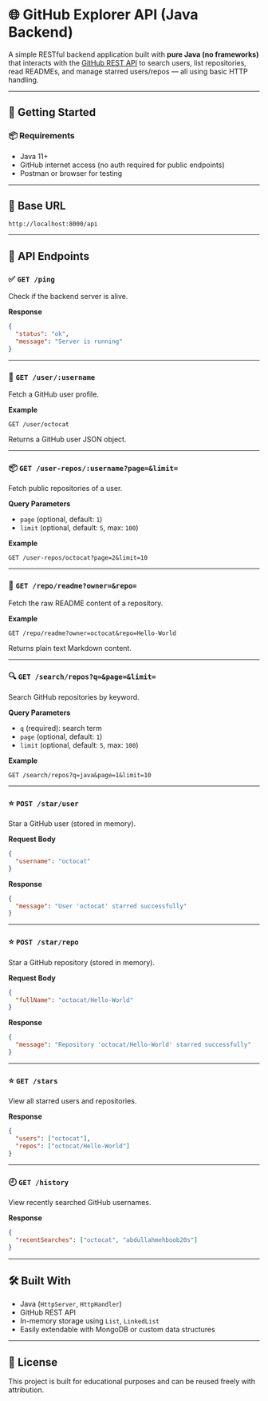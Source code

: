 # 🌐 GitHub Explorer API (Java Backend)

A simple RESTful backend application built with **pure Java (no frameworks)** that interacts with the [GitHub REST API](https://docs.github.com/en/rest) to search users, list repositories, read READMEs, and manage starred users/repos — all using basic HTTP handling.

---

## 🚀 Getting Started

### 📦 Requirements

- Java 11+
- GitHub internet access (no auth required for public endpoints)
- Postman or browser for testing

---

## 🔗 Base URL

```
http://localhost:8000/api
```

---

## 📡 API Endpoints

### ✅ `GET /ping`

Check if the backend server is alive.

**Response**

```json
{
  "status": "ok",
  "message": "Server is running"
}
```

---

### 👤 `GET /user/:username`

Fetch a GitHub user profile.

**Example**

```
GET /user/octocat
```

Returns a GitHub user JSON object.

---

### 📦 `GET /user-repos/:username?page=&limit=`

Fetch public repositories of a user.

**Query Parameters**

- `page` (optional, default: `1`)
- `limit` (optional, default: `5`, max: `100`)

**Example**

```
GET /user-repos/octocat?page=2&limit=10
```

---

### 📄 `GET /repo/readme?owner=&repo=`

Fetch the raw README content of a repository.

**Example**

```
GET /repo/readme?owner=octocat&repo=Hello-World
```

Returns plain text Markdown content.

---

### 🔍 `GET /search/repos?q=&page=&limit=`

Search GitHub repositories by keyword.

**Query Parameters**

- `q` (required): search term
- `page` (optional, default: `1`)
- `limit` (optional, default: `5`, max: `100`)

**Example**

```
GET /search/repos?q=java&page=1&limit=10
```

---

### ⭐ `POST /star/user`

Star a GitHub user (stored in memory).

**Request Body**

```json
{
  "username": "octocat"
}
```

**Response**

```json
{
  "message": "User 'octocat' starred successfully"
}
```

---

### ⭐ `POST /star/repo`

Star a GitHub repository (stored in memory).

**Request Body**

```json
{
  "fullName": "octocat/Hello-World"
}
```

**Response**

```json
{
  "message": "Repository 'octocat/Hello-World' starred successfully"
}
```

---

### ⭐ `GET /stars`

View all starred users and repositories.

**Response**

```json
{
  "users": ["octocat"],
  "repos": ["octocat/Hello-World"]
}
```

---

### 🕘 `GET /history`

View recently searched GitHub usernames.

**Response**

```json
{
  "recentSearches": ["octocat", "abdullahmehboob20s"]
}
```

---

## 🛠 Built With

- Java (`HttpServer`, `HttpHandler`)
- GitHub REST API
- In-memory storage using `List`, `LinkedList`
- Easily extendable with MongoDB or custom data structures

---

## 📄 License

This project is built for educational purposes and can be reused freely with attribution.
